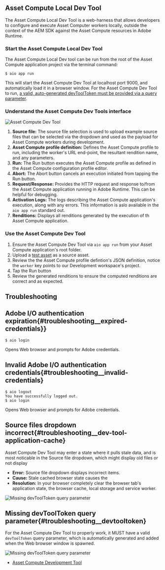 


## Asset Compute Local Dev Tool

The Asset Compute Local Dev Tool is a web-harness that allows developers to configure and execute Asset Computer workers locally, outside the context of the AEM SDK against the Asset Compute resources in Adobe Runtime.

###  Start the Asset Compute Local Dev Tool

The Asset Compute Local Dev tool can be run from the root of the Asset Compute application project via the terminal command:

```
$ aio app run
```

This will start the Asset Compute Dev Tool at localhost port 9000, and automatically load it in a browser window. For the Asset Compute Dev Tool to run, [a valid, auto-generated devToolToken must be provided via a query parameter](#troubleshooting__devtooltoken).

### Understand the Asset Compute Dev Tools interface

![Asset Compute Dev Tool]()

1. __Source file:__ The source file selection is used to upload example source files that can be selected via the dropdown and used as the payload for Asset Compute workers during development.
1. __Asset Compute profile definition:__ Defines the Asset Compute profile to run, including the worker's URL end-point, the resultant rendition name, and any parameters.
1. __Run:__ The Run button executes the Asset Compute profile as defined in the Asset Compute configuration profile editor.
1. __Abort:__ The Abort button cancels an execution initiated from tapping the Run button.
1. __Request/Response:__ Provides the HTTP request and response to/from the Asset Compute application running in Adobe Runtime. This can be helpful for debugging.
1. __Activation Logs:__ The logs describing the Asset Compute application's execution, along with any errors. This information is aslo available in the `aio app run` standard out.
1. __Renditions:__ Displays all renditions generated by the execution of th Asset Compute application.

### Use the Asset Compute Dev Tool

1. Ensure the Asset Compute Dev Tool via `aio app run` from your Asset Compute application's root folder.
1. Upload a [test asset](assets/asset-compute-dev-tool/test-image.jpeg) as a source asset.
1. Review the the Asset Compute profile defintion's JSON definition, notice the `worker` key points to our Development workspace's project.
1. Tap the Run button
1. Review the generated renditions to ensure the computed renditions are correct and as expected.


## Troubleshooting

## Adobe I/O authentication expiration{#troubleshooting__expired-credentials}}

```
$ aio login
```

Opens Web browser and prompts for Adobe credentials.


## Invalid Adobe I/O authentication credentials{#troubleshooting__invalid-credentials}

```
$ aio logout
You have successfully logged out.
$ aio login
```

Opens Web browser and prompts for Adobe credentials.


## Source files dropdown incorrect{#troubleshooting__dev-tool-application-cache}

Asset Compute Dev Tool may enter a state where it pulls stale data, and is most noticable in the 
Source file dropdown, which might display old files or not display 

+ __Error:__ Source file dropdown displays incorrect items.
+ __Cause:__ Stale cached browser state causes the 
+ __Resolution:__ In your browser completely clear the browser tab's application state, the browser cache, local storage and service worker.

![Missing devToolToken query parameter](assets/)

## Missing devToolToken query parameter{#troubleshooting__devtooltoken}

For the Asset Compute Dev Tool to properly work, it MUST have a valid `devToolToken` query parameter, which is automatically generated and added when the Web browser window is spawned. 

![Missing devToolToken query parameter](assets/)




+ [Asset Compute Development Tool](https://github.com/adobe/asset-compute-devtool)
